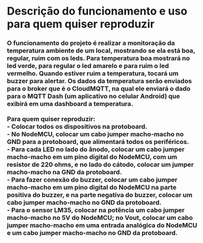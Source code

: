 # Descrição do funcionamento e uso para quem quiser reproduzir

<h3>O funcionamento do projeto é realizar a monitoração da temperatura ambiente de um local, mostrando se ela está boa, regular, ruim com os leds. Para temperatura boa mostrará no led verde, para regular o led amarelo e para ruim o led vermelho. Quando estiver ruim a temperatura, tocará um buzzer para alertar.
Os dados da temperatura serão enviados para o broker que é o CloudMQTT, na qual ele enviará o dado para o MQTT Dash (um aplicativo no celular Android) que exibirá em uma dashboard a temperatura.
<br><br>
Para quem quiser reproduzir:
<br>- Colocar todos os dispositivos na protoboard. 
 <br> - No NodeMCU, colocar um cabo jumper macho-macho no GND para a protoboard, que alimentará todos os periféricos. 
 <br>- Para cada LED no lado do ânodo, colocar um cabo jumper macho-macho em um pino digital do NodeMCU, com um resistor de 220 ohms, e no lado do cátodo, colocar um jumper macho-macho na GND da protoboard. 
<br>- Para fazer conexão do buzzer, colocar um cabo jumper macho-macho em um pino digital do NodeMCU na parte positiva do buzzer, e na parte negativa do buzzer, colocar um cabo jumper macho-macho no GND da protoboard. 
<br> - Para o sensor LM35, colocar na potência um cabo jumper macho-macho no 5V do NodeMCU; no Vout, colocar um cabo jumper macho-macho em uma entrada analógica do NodeMCU e um cabo jumper macho-macho no GND da protoboard.</h3>
